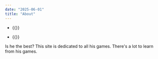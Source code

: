```yaml
---
date: "2025-06-01"
title: "About"
---
```


-  {{<extlink text="SDCL" href="http://sdcl.org/" icon="fa fa-external-link">}}
  
-  {{<extlink text="Who is Capablanca?" href="https://en.wikipedia.org/wiki/Jos%C3%A9_Ra%C3%BAl_Capablanca" icon="fa fa-external-link">}}

Is he the best? This site is dedicated to all his games. There's a lot to learn from his games. 



